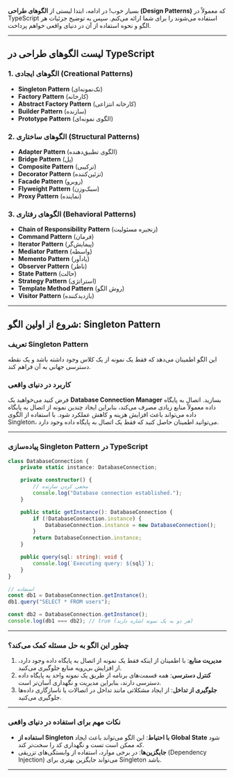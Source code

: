 بسیار خوب! در ادامه، ابتدا لیستی از **الگوهای طراحی (Design Patterns)** که معمولاً در TypeScript استفاده می‌شوند را برای شما ارائه می‌کنم. سپس به توضیح جزئیات هر الگو و نحوه استفاده از آن در دنیای واقعی خواهم پرداخت.

---

## **لیست الگوهای طراحی در TypeScript**

### **1. الگوهای ایجادی (Creational Patterns)**
- **Singleton Pattern** (تک‌نمونه‌ای)
- **Factory Pattern** (کارخانه)
- **Abstract Factory Pattern** (کارخانه انتزاعی)
- **Builder Pattern** (سازنده)
- **Prototype Pattern** (الگوی نمونه‌ای)

### **2. الگوهای ساختاری (Structural Patterns)**
- **Adapter Pattern** (الگوی تطبیق‌دهنده)
- **Bridge Pattern** (پل)
- **Composite Pattern** (ترکیبی)
- **Decorator Pattern** (تزئین‌کننده)
- **Facade Pattern** (روبرو)
- **Flyweight Pattern** (سبک‌وزن)
- **Proxy Pattern** (نماینده)

### **3. الگوهای رفتاری (Behavioral Patterns)**
- **Chain of Responsibility Pattern** (زنجیره مسئولیت)
- **Command Pattern** (فرمان)
- **Iterator Pattern** (پیمایش‌گر)
- **Mediator Pattern** (واسطه)
- **Memento Pattern** (یادآور)
- **Observer Pattern** (ناظر)
- **State Pattern** (حالت)
- **Strategy Pattern** (استراتژی)
- **Template Method Pattern** (روش الگو)
- **Visitor Pattern** (بازدیدکننده)

---

## **شروع از اولین الگو: Singleton Pattern**

### **تعریف Singleton Pattern**
این الگو اطمینان می‌دهد که فقط یک نمونه از یک کلاس وجود داشته باشد و یک نقطه دسترسی جهانی به آن فراهم کند.

### **کاربرد در دنیای واقعی**
فرض کنید می‌خواهید یک **Database Connection Manager** بسازید. اتصال به پایگاه داده معمولاً منابع زیادی مصرف می‌کند، بنابراین ایجاد چندین نمونه از اتصال به پایگاه داده می‌تواند باعث افزایش هزینه و کاهش عملکرد شود. با استفاده از الگوی Singleton، می‌توانید اطمینان حاصل کنید که فقط یک اتصال به پایگاه داده وجود دارد.

---

### **پیاده‌سازی Singleton Pattern در TypeScript**

```typescript
class DatabaseConnection {
    private static instance: DatabaseConnection;

    private constructor() {
        // مخفی کردن سازنده
        console.log("Database connection established.");
    }

    public static getInstance(): DatabaseConnection {
        if (!DatabaseConnection.instance) {
            DatabaseConnection.instance = new DatabaseConnection();
        }
        return DatabaseConnection.instance;
    }

    public query(sql: string): void {
        console.log(`Executing query: ${sql}`);
    }
}

// استفاده
const db1 = DatabaseConnection.getInstance();
db1.query("SELECT * FROM users");

const db2 = DatabaseConnection.getInstance();
console.log(db1 === db2); // true (هر دو به یک نمونه اشاره دارند)
```

---

### **چطور این الگو به حل مسئله کمک می‌کند؟**
1. **مدیریت منابع**: با اطمینان از اینکه فقط یک نمونه از اتصال به پایگاه داده وجود دارد، از افزایش بی‌رویه منابع جلوگیری می‌کنید.
2. **کنترل دسترسی**: همه قسمت‌های برنامه از طریق یک نمونه واحد به پایگاه داده دسترسی دارند، بنابراین مدیریت و نگهداری آسان‌تر است.
3. **جلوگیری از تداخل**: از ایجاد مشکلاتی مانند تداخل در اتصالات یا ناسازگاری داده‌ها جلوگیری می‌کنید.

---

### **نکات مهم برای استفاده در دنیای واقعی**
- **استفاده از Singleton با احتیاط**: این الگو می‌تواند باعث ایجاد **Global State** شود که ممکن است تست و نگهداری کد را سخت‌تر کند.
- **جایگزین‌ها**: در برخی موارد، استفاده از وابستگی‌های تزریقی (Dependency Injection) می‌تواند جایگزین بهتری برای Singleton باشد.

---